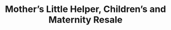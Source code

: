 ---
title: "Mother’s Little Helper, Children’s and Maternity Resale"
url: /cuba/mothers-little-helper-childrens-and-maternity-resale/
shop: clothes
---